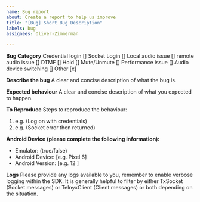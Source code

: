 ```yaml
---
name: Bug report
about: Create a report to help us improve
title: "[Bug] Short Bug Description"
labels: bug
assignees: Oliver-Zimmerman

---
```


**Bug Category**
Credential login []
Socket Login []
Local audio issue []
remote audio issue []
DTMF []
Hold []
Mute/Unmute []
Performance issue []
Audio device switching []
Other [x]

**Describe the bug**
A clear and concise description of what the bug is.

**Expected behaviour**
A clear and concise description of what you expected to happen.

**To Reproduce**
Steps to reproduce the behaviour:
1. e.g. (Log on with credentials)
2. e.g. (Socket error then returned)

**Android Device (please complete the following information):**
 - Emulator: (true/false)
 - Android Device: [e.g. Pixel 6]
 - Android Version: [e.g. 12 ]

**Logs**
Please provide any logs available to you, remember to enable verbose logging within the SDK. It is generally helpful to filter by either TxSocket (Socket messages) or TelnyxClient (Client messages) or both depending on the situation.
